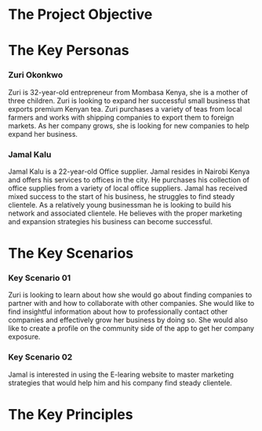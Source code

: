 # The Project Objective

# The Key Personas

### Zuri Okonkwo
Zuri is 32-year-old entrepreneur from Mombasa Kenya, she is a mother of three children. Zuri is looking to expand her successful small business that exports premium Kenyan tea. Zuri purchases a variety of teas from local farmers and works with shipping companies to export them to foreign markets. As her company grows, she is looking for new companies to help expand her business.

### Jamal Kalu
Jamal Kalu is a 22-year-old Office supplier. Jamal resides in Nairobi Kenya and offers his services to offices in the city. He purchases his collection of office supplies from a variety of local office suppliers. Jamal has received mixed success to the start of his business, he struggles to find steady clientele. As a relatively young businessman he is looking to build his network and associated clientele. He believes with the proper marketing and expansion strategies his business can become successful.

# The Key Scenarios
### Key Scenario 01
Zuri is looking to learn about how she would go about finding companies to partner with and how to collaborate with other companies. She would like to find insightful information about how to professionally contact other companies and effectively grow her business by doing so. She would also like to create a profile on the community side of the app to get her company exposure. 

### Key Scenario 02
Jamal is interested in using the E-learing website to master marketing strategies that would help him and his company find steady clientele. 


# The Key Principles